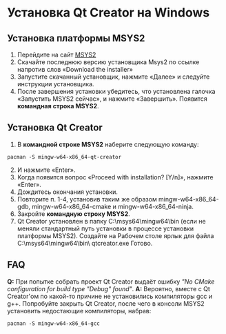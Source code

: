 # Установка Qt Creator на Windows
## Установка платформы MSYS2
1.	Перейдите на сайт [MSYS2](https://www.msys2.org)
2.	Скачайте последнюю версию установщика Msys2 по ссылке напротив слов «Download the installer»
3.	Запустите скачанный установщик, нажмите «Далее» и следуйте инструкции установщика.
4.	После завершения установки убедитесь, что установлена галочка «Запустить MSYS2 сейчас», и нажмите «Завершить». Появится **командная строка MSYS2**.
## Установка Qt Creator
1.	В **командной строке MSYS2** наберите следующую команду:
```
pacman -S mingw-w64-x86_64-qt-creator
```
2.	И нажмите «Enter».
3.	Когда появится вопрос «Proceed with installation? [Y/n]», нажмите «Enter».
4.	Дождитесь окончания установки.
5.	Повторите п. 1-4, установив таким же образом mingw-w64-x86_64-gdb, mingw-w64-x86_64-cmake и mingw-w64-x86_64-ninja.
6.	Закройте **командную строку MSYS2**.
7.	Qt Creator установлен в папку C:\msys64\mingw64\bin (если не меняли стандартный путь установки в процессе установки платформы MSYS2). Создайте на Рабочем столе ярлык для файла C:\msys64\mingw64\bin\ qtcreator.exe
Готово.

## FAQ
**Q:** При попытке собрать проект Qt Creator выдаёт ошибку *"No CMake configuration for build type "Debug" found"*.
**A:** Вероятно, вместе с Qt Creator'ом по какой-то причине не установились компиляторы gcc и g++. Попробуйте закрыть Qt Creator, после чего в консоли MSYS2 установить недостающие компиляторы, набрав:
```
pacman -S mingw-w64-x86_64-gcc
```